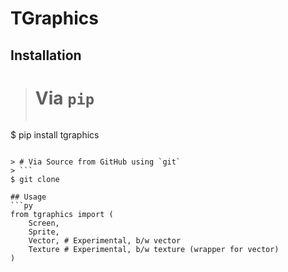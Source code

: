 # TGraphics

## Installation
> # Via `pip`
> ```
$ pip install tgraphics
```

> # Via Source from GitHub using `git`
> ```
$ git clone

## Usage
```py
from tgraphics import (
    Screen,
    Sprite,
    Vector, # Experimental, b/w vector
    Texture # Experimental, b/w texture (wrapper for vector)
)
```